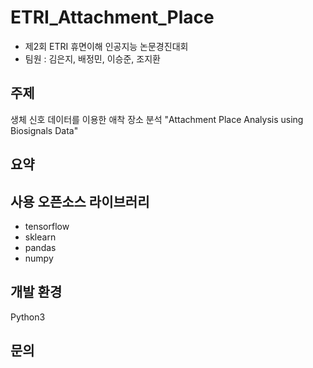 # ETRI_Attachment_Place

- 제2회 ETRI 휴면이해 인공지능 논문경진대회
- 팀원 : 김은지, 배정민, 이승준, 조지환

## 주제

생체 신호 데이터를 이용한 애착 장소 분석
"Attachment Place Analysis using Biosignals Data"

## 요약


## 사용 오픈소스 라이브러리

- tensorflow 
- sklearn
- pandas
- numpy

## 개발 환경
Python3

## 문의

